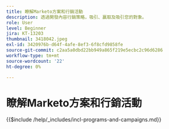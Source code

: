 ```yaml
---
title: 瞭解Marketo方案和行銷活動
description: 透過開發內容行銷策略，吸引、贏取及吸引您的對象。
role: User
level: Beginner
jira: KT-13203
thumbnail: 3418042.jpeg
exl-id: 3420976b-d64f-4afe-8ef3-6f8cfd9858fe
source-git-commit: c2aa5a0dbd22bb949a865f219e5ecbc2c96d6286
workflow-type: tm+mt
source-wordcount: '22'
ht-degree: 0%

---
```


# 瞭解Marketo方案和行銷活動

{{$include /help/_includes/incl-programs-and-campaigns.md}}
